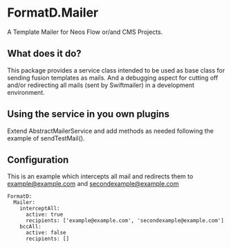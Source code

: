 
# FormatD.Mailer

A Template Mailer for Neos Flow or/and CMS Projects.


## What does it do?

This package provides a service class intended to be used as base class for sending fusion templates as mails.
And a debugging aspect for cutting off and/or redirecting all mails (sent by Swiftmailer) in a development environment.


## Using the service in you own plugins

Extend AbstractMailerService and add methods as needed following the example of sendTestMail().


## Configuration

This is an example which intercepts all mail and redirects them to example@example.com and secondexample@example.com

```
FormatD:
  Mailer:
    interceptAll:
      active: true
      recipients: ['example@example.com', 'secondexample@example.com']
    bccAll:
      active: false
      recipients: []
```
